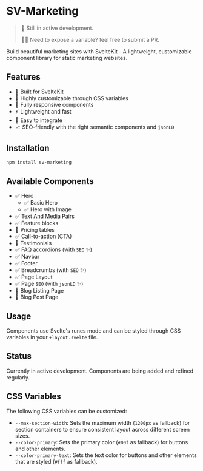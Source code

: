 # SV-Marketing

>
> 🚧 Still in active development.
>
> 🧑‍💻 Need to expose a variable? feel free to submit a PR.
>

Build beautiful marketing sites with SvelteKit - A lightweight, customizable component library for static marketing websites.

## Features

- 🚀 Built for SvelteKit
- 🎨 Highly customizable through CSS variables
- 📱 Fully responsive components
- ⚡ Lightweight and fast
- 🔧 Easy to integrate
- 📈 SEO-friendly with the right semantic components and `jsonLD`

## Installation

```bash
npm install sv-marketing
```

## Available Components

- ✅ Hero
  - ✅ Basic Hero
  - ✅ Hero with Image
- ✅ Text And Media Pairs
- ✅ Feature blocks
- 🚧 Pricing tables
- ✅ Call-to-action (CTA)
- 🚧 Testimonials
- ✅ FAQ accordions (with `SEO` ✨)
- ✅ Navbar
- ✅ Footer
- ✅ Breadcrumbs (with `SEO` ✨)
- ✅ Page Layout
- ✅ Page `SEO` (with `jsonLD` ✨)
- 🚧 Blog Listing Page
- 🚧 Blog Post Page

## Usage

Components use Svelte's runes mode and can be styled through CSS variables in your `+layout.svelte` file.

## Status

Currently in active development. Components are being added and refined regularly.

## CSS Variables

The following CSS variables can be customized:

- `--max-section-width`: Sets the maximum width (`1200px` as fallback) for section containers to ensure consistent layout across different screen sizes.
- `--color-primary`: Sets the primary color (`#00f` as fallback) for buttons and other elements.
- `--color-primary-text`: Sets the text color for buttons and other elements that are styled (`#fff` as fallback).
